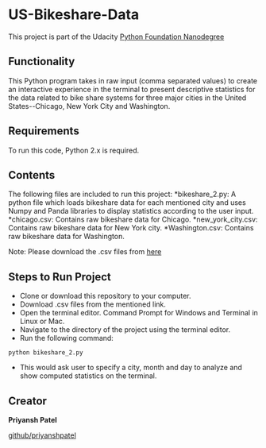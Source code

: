 # US-Bikeshare-Data

This project is part of the Udacity [Python Foundation Nanodegree](https://in.udacity.com/course/python-foundation-nanodegree--nd002-inpy?utm_source=google&utm_medium=newacq&utm_campaign=PR-GoogleSearch-DM-NonBrand-NewAcq-Traffic-PythonFoundation-BMM&utm_term=%2Bpython%20%2Bnanodegree&gclid=CjwKCAjw0JfdBRACEiwAiDTALj_Q9A53UhaoQLAGnpyUKGMoRxMdFnDq0JnFQpTdcPwYUOfk1d7c1xoCRqgQAvD_BwE)

## Functionality

This Python program takes in raw input (comma separated values) to create an interactive experience in the terminal to present descriptive statistics for the data related to bike share systems for three major cities in the United States--Chicago, New York City and Washington.

## Requirements

To run this code, Python 2.x is required.

## Contents

The following files are included to run this project:
*bikeshare_2.py: A python file which loads bikeshare data for each mentioned city and uses Numpy and Panda libraries to display statistics according to the user input.
*chicago.csv: Contains raw bikeshare data for Chicago.
*new_york_city.csv: Contains raw bikeshare data for New York city.
*Washington.csv: Contains raw bikeshare data for Washington.

Note: Please download the .csv files from [here](https://drive.google.com/open?id=1HsRrrlp6l11QPT8dTSsz8sEeV9KWXZjJ)

## Steps to Run Project

* Clone or download this repository to your computer.
* Download .csv files from the mentioned link.
* Open the terminal editor. Command Prompt for Windows and Terminal in Linux or Mac.
* Navigate to the directory of the project using the terminal editor.
* Run the following command: 
```
python bikeshare_2.py
```
* This would ask user to specify a city, month and day to analyze and show computed statistics on the terminal.

## Creator

**Priyansh Patel**

[github/priyanshpatel](https://github.com/priyanshpatel)
